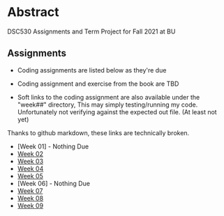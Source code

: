 # Abstract

DSC530 Assignments and Term Project for Fall 2021 at BU

## Assignments

- Coding assignments are listed below as they're due

- Coding assignment and exercise from the book are TBD

- Soft links to the coding assignment are also available under the "week##" directory,
  This may simply testing/running my code. Unfortunately not verifying against the
  expected out file. (At least not yet)

Thanks to github markdown, these links are technically broken.

- [Week 01] - Nothing Due
- [Week 02](week02)
- [Week 03](week03)
- [Week 04](week04)
- [Week 05](week05)
- [Week 06] - Nothing Due
- [Week 07](week07)
- [Week 08](week08)
- [Week 09](week09)

